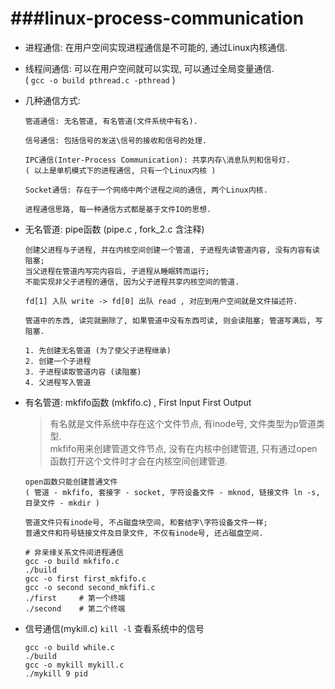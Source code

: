 ###linux-process-communication
===
* 进程通信: 在用户空间实现进程通信是不可能的, 通过Linux内核通信.  
* 线程间通信: 可以在用户空间就可以实现, 可以通过全局变量通信.  
	( `gcc -o build pthread.c -pthread` )  
* 几种通信方式: 
	```
	管道通信: 无名管道, 有名管道(文件系统中有名).  
	
	信号通信: 包括信号的发送\信号的接收和信号的处理.  
	
	IPC通信(Inter-Process Communication): 共享内存\消息队列和信号灯.  
	( 以上是单机模式下的进程通信, 只有一个Linux内核 )
	
	Socket通信: 存在于一个网络中两个进程之间的通信, 两个Linux内核.  
  
	进程通信思路, 每一种通信方式都是基于文件IO的思想.  
	```

* 无名管道: pipe函数 (pipe.c , fork_2.c 含注释) 
	```
	创建父进程与子进程, 并在内核空间创建一个管道, 子进程先读管道内容, 没有内容有读阻塞;  
	当父进程在管道内写完内容后, 子进程从睡眠转而运行;  
	不能实现非父子进程的通信, 因为父子进程共享内核空间的管道.  
	
	fd[1] 入队 write -> fd[0] 出队 read , 对应到用户空间就是文件描述符.  
	
	管道中的东西, 读完就删除了, 如果管道中没有东西可读, 则会读阻塞; 管道写满后, 写阻塞.  
	```
	```
	1. 先创建无名管道 (为了使父子进程继承)  
	2. 创建一个子进程  
	3. 子进程读取管道内容 (读阻塞)
	4. 父进程写入管道
	```

* 有名管道: mkfifo函数 (mkfifo.c) , First Input First Output  
	> 有名就是文件系统中存在这个文件节点, 有inode号, 文件类型为p管道类型.  
	> mkfifo用来创建管道文件节点, 没有在内核中创建管道, 只有通过open函数打开这个文件时才会在内核空间创建管道.  

	```
	open函数只能创建普通文件  
	( 管道 - mkfifo, 套接字 - socket, 字符设备文件 - mknod, 链接文件 ln -s, 目录文件 - mkdir )  
	
	管道文件只有inode号, 不占磁盘块空间, 和套结字\字符设备文件一样;  
	普通文件和符号链接文件及目录文件, 不仅有inode号, 还占磁盘空间.  
	```
	```
	# 非亲缘关系文件间进程通信
	gcc -o build mkfifo.c  
	./build  
	gcc -o first first_mkfifo.c  
	gcc -o second second_mkfifi.c  
	./first     # 第一个终端  
	./second    # 第二个终端  
	```

* 信号通信(mykill.c) 
	`kill -l` 查看系统中的信号

	```
	gcc -o build while.c
	./build
	gcc -o mykill mykill.c
	./mykill 9 pid
	```
